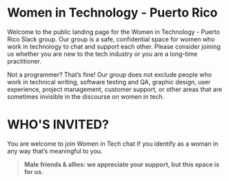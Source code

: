 # Women in Technology - Puerto Rico 
Welcome to the public landing page for the Women in Technology - Puerto Rico Slack group. Our group is a safe, confidential space for women who work in technology to chat and support each other. Please consider joining us whether you are new to the tech industry or you are a long-time practitioner.

Not a programmer? That’s fine! Our group does not exclude people who work in technical writing, software testing and QA, graphic design, user experience, project management, customer support, or other areas that are sometimes invisible in the discourse on women in tech.

# WHO'S INVITED?
You are welcome to join Women in Tech chat if you identify as a woman in any way that’s meaningful to you.
> **Male friends & allies: we appreciate your support, but this space is for us.**
